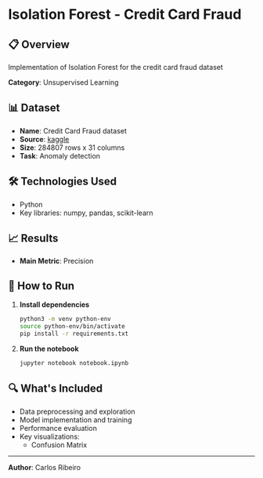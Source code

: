# Isolation Forest - Credit Card Fraud

## 📋 Overview

Implementation of Isolation Forest for the credit card fraud dataset

**Category**: Unsupervised Learning

## 📊 Dataset

- **Name**: Credit Card Fraud dataset
- **Source**: [kaggle](https://www.kaggle.com/datasets/mlg-ulb/creditcardfraud)
- **Size**: 284807 rows x 31 columns
- **Task**: Anomaly detection

## 🛠️  Technologies Used

- Python
- Key libraries: numpy, pandas, scikit-learn

## 📈 Results

- **Main Metric**: Precision

## 🚀 How to Run

1. **Install dependencies**
   ```bash
   python3 -m venv python-env
   source python-env/bin/activate
   pip install -r requirements.txt
   ```


2. **Run the notebook**
   ```bash
   jupyter notebook notebook.ipynb
   ```

## 🔍 What's Included

- Data preprocessing and exploration
- Model implementation and training
- Performance evaluation
- Key visualizations:
  - Confusion Matrix


---

**Author**: Carlos Ribeiro
